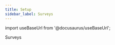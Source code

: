 ```yaml
---
title: Setup
sidebar_label: Surveys
---
```


import useBaseUrl from '@docusaurus/useBaseUrl'; 

<span className="hero__title">Surveys</span>